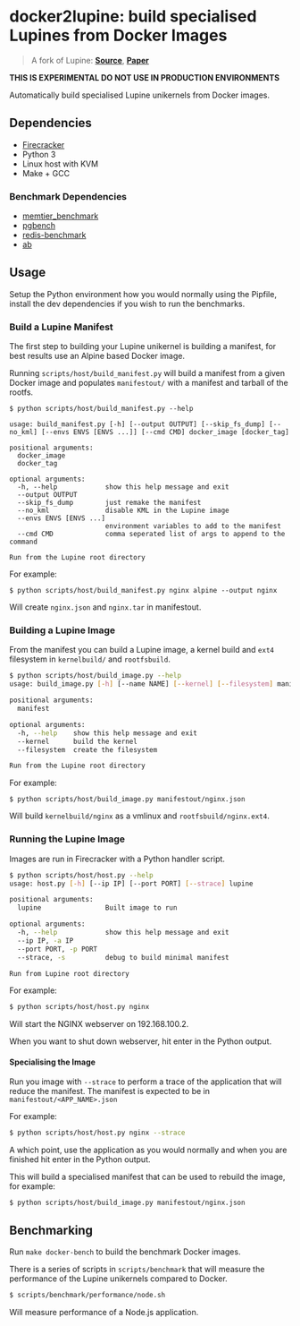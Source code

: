 # docker2lupine: build specialised Lupines from Docker Images

> A fork of Lupine: **[Source](https://github.com/hckuo/Lupine-Linux)**, **[Paper](https://dl.acm.org/doi/10.1145/3342195.3387526)**

**THIS IS EXPERIMENTAL DO NOT USE IN PRODUCTION ENVIRONMENTS**

Automatically build specialised Lupine unikernels from Docker images.

## Dependencies

* [Firecracker](https://github.com/firecracker-microvm/firecracker)
* Python 3
* Linux host with KVM
* Make + GCC

### Benchmark Dependencies

* [memtier_benchmark](https://github.com/RedisLabs/memtier_benchmark)
* [pgbench](https://www.postgresql.org/docs/10/pgbench.html)
* [redis-benchmark](https://redis.io/topics/benchmarks)
* [ab](https://httpd.apache.org/docs/2.4/programs/ab.html)

## Usage

Setup the Python environment how you would normally using the Pipfile, install the dev dependencies if you wish to run the benchmarks.

### Build a Lupine Manifest

The first step to building your Lupine unikernel is building a manifest, for best results use an Alpine based Docker image.

Running `scripts/host/build_manifest.py` will build a manifest from a given Docker image and populates `manifestout/` with a manifest and tarball of the rootfs.

```shell
$ python scripts/host/build_manifest.py --help 

usage: build_manifest.py [-h] [--output OUTPUT] [--skip_fs_dump] [--no_kml] [--envs ENVS [ENVS ...]] [--cmd CMD] docker_image [docker_tag]

positional arguments:
  docker_image
  docker_tag

optional arguments:
  -h, --help            show this help message and exit
  --output OUTPUT
  --skip_fs_dump        just remake the manifest
  --no_kml              disable KML in the Lupine image
  --envs ENVS [ENVS ...]
                        environment variables to add to the manifest
  --cmd CMD             comma seperated list of args to append to the command

Run from the Lupine root directory
```

For example:

```shell
$ python scripts/host/build_manifest.py nginx alpine --output nginx
```

Will create `nginx.json` and `nginx.tar` in manifestout.

### Building a Lupine Image

From the manifest you can build a Lupine image, a kernel build and `ext4` filesystem in `kernelbuild/` and `rootfsbuild`.

```sh
$ python scripts/host/build_image.py --help                        
usage: build_image.py [-h] [--name NAME] [--kernel] [--filesystem] manifest

positional arguments:
  manifest

optional arguments:
  -h, --help    show this help message and exit
  --kernel      build the kernel
  --filesystem  create the filesystem

Run from the Lupine root directory
```

For example:

```shell
$ python scripts/host/build_image.py manifestout/nginx.json
```

Will build `kernelbuild/nginx` as a vmlinux and `rootfsbuild/nginx.ext4`.

### Running the Lupine Image

Images are run in Firecracker with a Python handler script.

```sh
$ python scripts/host/host.py --help                       
usage: host.py [-h] [--ip IP] [--port PORT] [--strace] lupine

positional arguments:
  lupine                Built image to run

optional arguments:
  -h, --help            show this help message and exit
  --ip IP, -a IP
  --port PORT, -p PORT
  --strace, -s          debug to build minimal manifest

Run from Lupine root directory
```

For example:

```sh
$ python scripts/host/host.py nginx
```

Will start the NGINX webserver on 192.168.100.2.

When you want to shut down webserver, hit enter in the Python output.

#### Specialising the Image

Run you image with `--strace` to perform a trace of the application that will reduce the manifest. The manifest is expected to be in `manifestout/<APP_NAME>.json`

For example:

```sh
$ python scripts/host/host.py nginx --strace
```

A which point, use the application as you would normally and when you are finished hit enter in the Python output.

This will build a specialised manifest that can be used to rebuild the image, for example:

```shell
$ python scripts/host/build_image.py manifestout/nginx.json
```

## Benchmarking

Run `make docker-bench` to build the benchmark Docker images.

There is a series of scripts in `scripts/benchmark` that will measure the performance of the Lupine unikernels compared to Docker.

```sh
$ scripts/benchmark/performance/node.sh
```

Will measure performance of a Node.js application.
